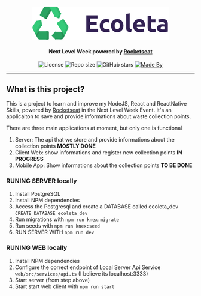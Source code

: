 <p align="center">
  <img src="./web/src/assets/logo.svg" alt="Ecoleta">
</p>

<h4 align="center">Next Level Week powered by <a href="https://rocketseat.com.br/" target="_blank">Rocketseat</a></h4>

<p align="center">
  <img alt="License" src="https://img.shields.io/badge/license-mit-success">
  <img alt="Repo size" src="https://img.shields.io/github/repo-size/jorgedjr21/ecoleta">
  <img alt="GitHub stars" src="https://img.shields.io/github/stars/jorgedjr21/ecoleta?style=social">
  <a href="https://www.linkedin.com/in/jorgejd21/" target="_blank"><img alt="Made By" src="https://img.shields.io/badge/made_by-jorgedjr21-blue"></a>
</p>
<hr/>

<h2> What is this project? </h2>
This is a project to learn and improve my NodeJS, React and ReactNative Skills, powered by <a href="https://rocketseat.com.br/" target="_blank">Rocketseat</a></strong> in the Next Level Week Event. It's an applicaiton to save and provide informations about waste collection points.

There are three main applications at moment, but only one is functional
<ol>
  <li>Server: The api that we store and provide informations about the collection points <strong>MOSTLY DONE</strong></li>
  <li>Client Web: show informations and register new collection points <strong>IN PROGRESS</strong></li>
  <li>Mobile App: Show informations about the collection points <strong>TO BE DONE</strong></li>
</ol>

<h3>RUNING SERVER locally</h3>

<ol>
  <li>Install PostgreSQL</li>
  <li>Install NPM dependencies</li>
  <li>Access the Postgresql and create a DATABASE called ecoleta_dev <code>CREATE DATABASE ecoleta_dev</code></li>
  <li>Run migrations with <code>npm run knex:migrate</code></li>
  <li>Run seeds with <code>npm run knex:seed</code></li>
  <li>RUN SERVER WITH <code>npm run dev</code></li>
</ol>


<h3> RUNING WEB locally</h3>

<ol>
  <li>Install NPM dependencies</li>
  <li>Configure the correct endpoint of Local Server Api Service <code>web/src/services/api.ts</code> (I believe its localhost:3333) </li>
  <li>Start server (from step above)</li>
  <li>Start start web client with <code>npm run start</code></li>
</ol>
